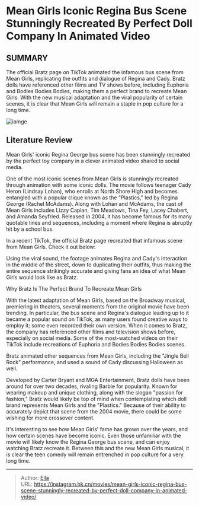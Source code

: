 # Mean Girls  Iconic Regina Bus Scene Stunningly Recreated By Perfect Doll Company In Animated Video


## SUMMARY 



  The official Bratz page on TikTok animated the infamous bus scene from Mean Girls, replicating the outfits and dialogue of Regina and Cady.   Bratz dolls have referenced other films and TV shows before, including Euphoria and Bodies Bodies Bodies, making them a perfect brand to recreate Mean Girls.   With the new musical adaptation and the viral popularity of certain scenes, it is clear that Mean Girls will remain a staple in pop culture for a long time.  

![iamge](https://static1.srcdn.com/wordpress/wp-content/uploads/2024/01/regina-george-yelling-at-cady-heron-right-before-getting-hit-by-a-bus-in-mean-girls-2004.jpg)

## Literature Review

Mean Girls&#39; iconic Regina George bus scene has been stunningly recreated by the perfect toy company in a clever animated video shared to social media.




One of the most iconic scenes from Mean Girls is stunningly recreated through animation with some iconic dolls. The movie follows teenager Cady Heron (Lindsay Lohan), who enrolls at North Shore High and becomes entangled with a popular clique known as the &#34;Plastics,&#34; led by Regina George (Rachel McAdams). Along with Lohan and McAdams, the cast of Mean Girls includes Lizzy Caplan, Tim Meadows, Tina Fey, Lacey Chabert, and Amanda Seyfried. Released in 2004, it has become famous for its many quotable lines and sequences, including a moment where Regina is abruptly hit by a school bus.




In a recent TikTok, the official Bratz page recreated that infamous scene from Mean Girls. Check it out below:


 

Using the viral sound, the footage animates Regina and Cady&#39;s interaction in the middle of the street, down to duplicating their outfits, thus making the entire sequence strikingly accurate and giving fans an idea of what Mean Girls would look like as Bratz.


 Why Bratz Is The Perfect Brand To Recreate Mean Girls 
          

With the latest adaptation of Mean Girls, based on the Broadway musical, premiering in theaters, several moments from the original movie have been trending. In particular, the bus scene and Regina&#39;s dialogue leading up to it became a popular sound on TikTok, as many users found creative ways to employ it; some even recorded their own version. When it comes to Bratz, the company has referenced other films and television shows before, especially on social media. Some of the most-watched videos on their TikTok include recreations of Euphoria and Bodies Bodies Bodies scenes.






Bratz animated other sequences from Mean Girls, including the &#34;Jingle Bell Rock&#34; performance, and used a sound of Cady discussing Halloween as well.




Developed by Carter Bryant and MGA Entertainment, Bratz dolls have been around for over two decades, rivaling Barbie for popularity. Known for wearing makeup and unique clothing, along with the slogan &#34;passion for fashion,&#34; Bratz would likely be top of mind when contemplating which doll brand represents Mean Girls and the &#34;Plastics.&#34; Because of their ability to accurately depict that scene from the 2004 movie, there could be some wishing for more crossover content.

It&#39;s interesting to see how Mean Girls&#39; fame has grown over the years, and how certain scenes have become iconic. Even those unfamiliar with the movie will likely know the Regina George bus scene, and can enjoy watching Bratz recreate it. Between this and the new Mean Girls musical, it is clear the teen comedy will remain entrenched in pop culture for a very long time.






---

> Author: [Ella](https://instagram.hk.cn/)  
> URL: https://instagram.hk.cn/movies/mean-girls-iconic-regina-bus-scene-stunningly-recreated-by-perfect-doll-company-in-animated-video/  

